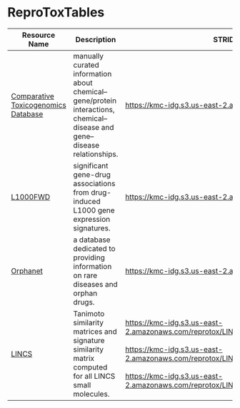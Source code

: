 # ReproToxTables

| Resource Name | Description | STRIDES Access URL | Key Entities | Contributor
|-|-|-|-|-|
| [Comparative Toxicogenomics Database](https://ctdbase.org/) | manually curated information about chemical–gene/protein interactions, chemical–disease and gene–disease relationships. | https://kmc-idg.s3.us-east-2.amazonaws.com/reprotox/CTD.zip | diseases, genes, chemicals | Eryk Kropiwnicki, LINCS |
| [L1000FWD](https://maayanlab.cloud/L1000FWD/) | significant gene-drug associations from drug-induced L1000 gene expression signatures. | https://kmc-idg.s3.us-east-2.amazonaws.com/reprotox/LINCS.zip | genes, chemicals | Eryk Kropiwnicki, LINCS |
| [Orphanet](http://www.orphadata.org/cgi-bin/index.php) | a database dedicated to providing information on rare diseases and orphan drugs. | https://kmc-idg.s3.us-east-2.amazonaws.com/reprotox/Orpha.zip | diseases, chemicals | Eryk Kropiwnicki, LINCS |
|  [LINCS](https://clue.io/data) | Tanimoto similarity matrices  and signature similarity matrix computed for all LINCS small molecules. | https://kmc-idg.s3.us-east-2.amazonaws.com/reprotox/LINCS_chemicals_ECFP4_similarity_matrix.h5<br><br>https://kmc-idg.s3.us-east-2.amazonaws.com/reprotox/LINCS_chemicals_ECFP6_similarity_matrix.h5<br><br>https://kmc-idg.s3.us-east-2.amazonaws.com/reprotox/LINCS_chemicals_signature_similarity.h5| genes, chemicals | Eryk Kropiwnicki, LINCS |